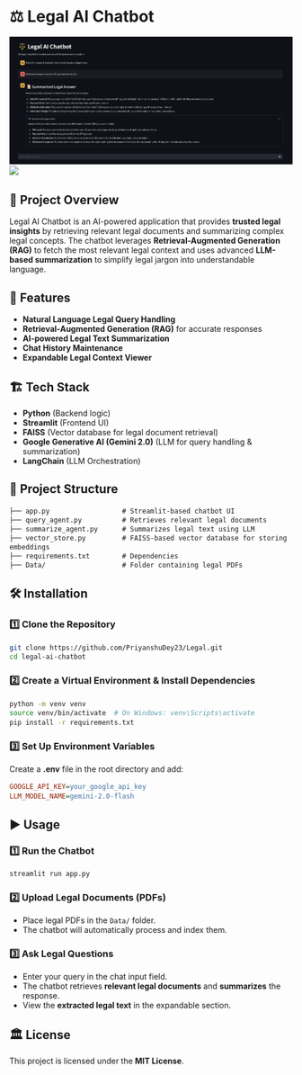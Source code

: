 # ⚖️ Legal AI Chatbot

![](1.png)
![](2.png)

## 📌 Project Overview
Legal AI Chatbot is an AI-powered application that provides **trusted legal insights** by retrieving relevant legal documents and summarizing complex legal concepts. The chatbot leverages **Retrieval-Augmented Generation (RAG)** to fetch the most relevant legal context and uses advanced **LLM-based summarization** to simplify legal jargon into understandable language.

## 🚀 Features
- **Natural Language Legal Query Handling**
- **Retrieval-Augmented Generation (RAG)** for accurate responses
- **AI-powered Legal Text Summarization**
- **Chat History Maintenance**
- **Expandable Legal Context Viewer**

## 🏗️ Tech Stack
- **Python** (Backend logic)
- **Streamlit** (Frontend UI)
- **FAISS** (Vector database for legal document retrieval)
- **Google Generative AI (Gemini 2.0)** (LLM for query handling & summarization)
- **LangChain** (LLM Orchestration)


## 📂 Project Structure
```
├── app.py                  # Streamlit-based chatbot UI
├── query_agent.py          # Retrieves relevant legal documents
├── summarize_agent.py      # Summarizes legal text using LLM
├── vector_store.py         # FAISS-based vector database for storing embeddings
├── requirements.txt        # Dependencies
├── Data/                   # Folder containing legal PDFs

```

## 🛠️ Installation
### 1️⃣ Clone the Repository
```sh
git clone https://github.com/PriyanshuDey23/Legal.git
cd legal-ai-chatbot
```
### 2️⃣ Create a Virtual Environment & Install Dependencies
```sh
python -m venv venv
source venv/bin/activate  # On Windows: venv\Scripts\activate
pip install -r requirements.txt
```
### 3️⃣ Set Up Environment Variables
Create a **.env** file in the root directory and add:
```ini
GOOGLE_API_KEY=your_google_api_key
LLM_MODEL_NAME=gemini-2.0-flash
```

## ▶️ Usage
### 1️⃣ Run the Chatbot
```sh
streamlit run app.py
```
### 2️⃣ Upload Legal Documents (PDFs)
- Place legal PDFs in the `Data/` folder.
- The chatbot will automatically process and index them.

### 3️⃣ Ask Legal Questions
- Enter your query in the chat input field.
- The chatbot retrieves **relevant legal documents** and **summarizes** the response.
- View the **extracted legal text** in the expandable section.



## 🏛️ License
This project is licensed under the **MIT License**.

